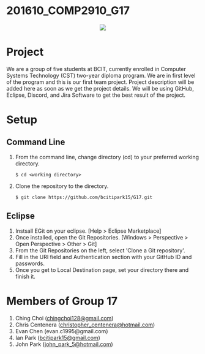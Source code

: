 # 201610_COMP2910_G17
<p align="center">
	<img src="http://students.bcitdev.com/A00869118/comp2910/bcit-cst.png"/>
</p>

<p>
	<h1>Project</h1>
	<p>We are a group of five students at BCIT, currently enrolled in Computer Systems Technology (CST) two-year diploma program. We are in first level of the program and this is our first team project. Project description will be added here as soon as we get the project details. We will be using GitHub, Eclipse, Discord, and Jira Software to get the best result of the project.</p>
</p>

<p>
	<h1>Setup</h1>
	<p>
		<h2>Command Line</h2>
		<ol>
			<li>
				<p>From the command line, change directory (cd) to your preferred working directory.</p>
				<pre><code>$ cd &lt;working directory&gt;</code></pre>
			</li>
			<li>
				<p>Clone the repository to the directory.</p>
				<pre><code>$ git clone https://github.com/bcitipark15/G17.git</code></pre>
			</li>
		</ol>
	</p>
	<p>
		<h2>Eclipse</h2>
		<ol>
			<li>Instsall EGit on your eclipse. [Help > Eclipse Marketplace]</li>
			<li>Once installed, open the Git Repositories. [Windows > Perspective > Open Perspective > Other > Git]</li>
			<li>From the Git Repositories on the left, select 'Clone a Git repository'.</li>
			<li>Fill in the URI field and Authentication section with your GitHub ID and passwords.</li>
			<li>Once you get to Local Destination page, set your directory there and finish it.</li>
		</ol>
	</p>
</p>


<p>
	<h1>Members of Group 17</h1>
	<ol>
		<li>Ching Choi (<a href="mailto:chingchoi128@gmail.com">chingchoi128@gmail.com</a>)</li>
		<li>Chris Centenera (<a href="mailto:christopher_centenera@hotmail.com">christopher_centenera@hotmail.com</a>)</li>
		<li>Evan Chen (<a href"mailto:evan.c1995@gmail.com">evan.c1995@gmail.com</a>)</li>
		<li>Ian Park (<a href="mailto:bcitipark15@gmail.com">bcitipark15@gmail.com</a>)</li>
		<li>John Park (<a href="mailto:john_park_5@hotmail.com">john_park_5@hotmail.com</a>)</li>
	</ol>
</p>
